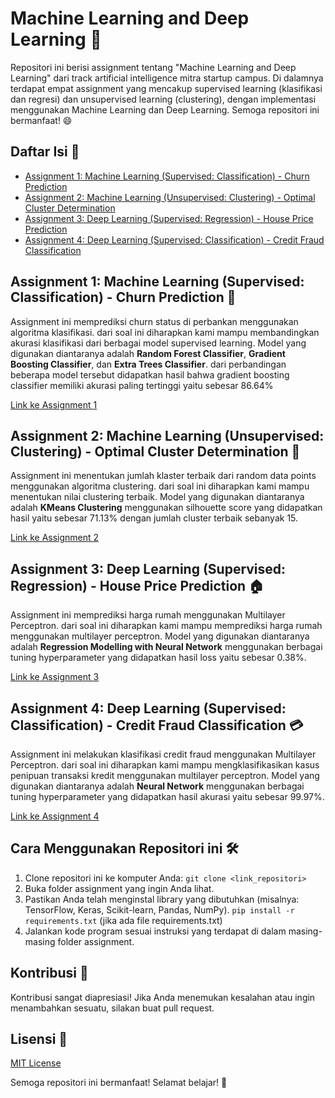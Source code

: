 # Machine Learning and Deep Learning 🚀

Repositori ini berisi assignment tentang "Machine Learning and Deep Learning" dari track artificial intelligence mitra startup campus.  Di dalamnya terdapat empat assignment yang mencakup supervised learning (klasifikasi dan regresi) dan unsupervised learning (clustering), dengan implementasi menggunakan Machine Learning dan Deep Learning. Semoga repositori ini bermanfaat! 😄

## Daftar Isi 📑

* [Assignment 1: Machine Learning (Supervised: Classification) - Churn Prediction](https://github.com/Marsyanda04/Ch.2-Machine-Learning-and-Deep-Learning/blob/main/02_Kelompok_H_1.ipynb)
* [Assignment 2: Machine Learning (Unsupervised: Clustering) - Optimal Cluster Determination](https://github.com/Marsyanda04/Ch.2-Machine-Learning-and-Deep-Learning/blob/main/02_Kelompok_H_2.ipynb)
* [Assignment 3: Deep Learning (Supervised: Regression) - House Price Prediction](https://github.com/Marsyanda04/Ch.2-Machine-Learning-and-Deep-Learning/blob/main/02_Kelompok_H_3.ipynb)
* [Assignment 4: Deep Learning (Supervised: Classification) - Credit Fraud Classification](https://github.com/Marsyanda04/Ch.2-Machine-Learning-and-Deep-Learning/blob/main/02_Kelompok_H_4.ipynb)


## Assignment 1: Machine Learning (Supervised: Classification) - Churn Prediction 🏦

Assignment ini memprediksi churn status di perbankan menggunakan algoritma klasifikasi. dari soal ini diharapkan kami mampu membandingkan akurasi klasifikasi dari berbagai model supervised learning. Model yang digunakan diantaranya adalah **Random Forest Classifier**, **Gradient Boosting Classifier**, dan **Extra Trees Classifier**. dari perbandingan beberapa model tersebut didapatkan hasil bahwa gradient boosting classifier memiliki akurasi paling tertinggi yaitu sebesar 86.64%

[Link ke Assignment 1](https://github.com/Marsyanda04/Ch.2-Machine-Learning-and-Deep-Learning/blob/main/02_Kelompok_H_1.ipynb)


## Assignment 2: Machine Learning (Unsupervised: Clustering) - Optimal Cluster Determination 🧩

Assignment ini menentukan jumlah klaster terbaik dari random data points menggunakan algoritma clustering. dari soal ini diharapkan kami mampu menentukan nilai clustering terbaik. Model yang digunakan diantaranya adalah **KMeans Clustering** menggunakan silhouette score yang didapatkan hasil yaitu sebesar 71.13% dengan jumlah cluster terbaik sebanyak 15.

[Link ke Assignment 2](https://github.com/Marsyanda04/Ch.2-Machine-Learning-and-Deep-Learning/blob/main/02_Kelompok_H_2.ipynb)


## Assignment 3: Deep Learning (Supervised: Regression) - House Price Prediction 🏠

Assignment ini memprediksi harga rumah menggunakan Multilayer Perceptron. dari soal ini diharapkan kami mampu memprediksi harga rumah menggunakan multilayer perceptron. Model yang digunakan diantaranya adalah **Regression Modelling with Neural Network** menggunakan berbagai tuning hyperparameter yang didapatkan hasil loss yaitu sebesar 0.38%.

[Link ke Assignment 3](https://github.com/Marsyanda04/Ch.2-Machine-Learning-and-Deep-Learning/blob/main/02_Kelompok_H_3.ipynb)


## Assignment 4: Deep Learning (Supervised: Classification) - Credit Fraud Classification 💳

Assignment ini melakukan klasifikasi credit fraud menggunakan Multilayer Perceptron. dari soal ini diharapkan kami mampu mengklasifikasikan kasus penipuan transaksi kredit menggunakan multilayer perceptron. Model yang digunakan diantaranya adalah **Neural Network** menggunakan berbagai tuning hyperparameter yang didapatkan hasil akurasi yaitu sebesar 99.97%.

[Link ke Assignment 4](https://github.com/Marsyanda04/Ch.2-Machine-Learning-and-Deep-Learning/blob/main/02_Kelompok_H_4.ipynb)


## Cara Menggunakan Repositori ini 🛠️

1. Clone repositori ini ke komputer Anda: `git clone <link_repositori>`
2. Buka folder assignment yang ingin Anda lihat.
3. Pastikan Anda telah menginstal library yang dibutuhkan (misalnya: TensorFlow, Keras, Scikit-learn, Pandas, NumPy).  `pip install -r requirements.txt` (jika ada file requirements.txt)
4. Jalankan kode program sesuai instruksi yang terdapat di dalam masing-masing folder assignment.


## Kontribusi 🤗

Kontribusi sangat diapresiasi!  Jika Anda menemukan kesalahan atau ingin menambahkan sesuatu, silakan buat pull request.


## Lisensi 📜
[MIT License]()


Semoga repositori ini bermanfaat!  Selamat belajar! 🎉
